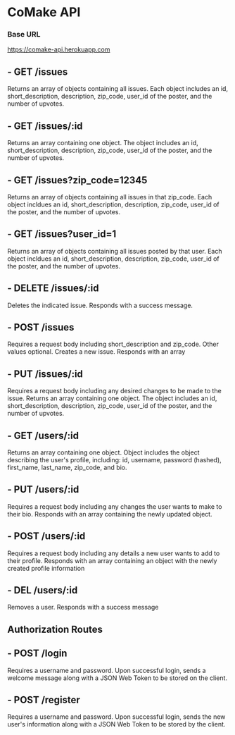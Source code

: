 # CoMake API

### Base URL
https://comake-api.herokuapp.com

## - GET /issues
Returns an array of objects containing all issues. Each object includes an id, short_description, description, zip_code, user_id of the poster, and the number of upvotes.

## - GET /issues/:id
Returns an array containing one object. The object includes an id, short_description, description, zip_code, user_id of the poster, and the number of upvotes.

## - GET /issues?zip_code=12345
Returns an array of objects containing all issues in that zip_code. Each object incldues an id, short_description, description, zip_code, user_id of the poster, and the number of upvotes.

## - GET /issues?user_id=1
Returns an array of objects containing all issues posted by that user. Each object incldues an id, short_description, description, zip_code, user_id of the poster, and the number of upvotes.

## - DELETE /issues/:id
Deletes the indicated issue. Responds with a success message.

## - POST /issues
Requires a request body including short_description and zip_code. Other values optional. Creates a new issue. Responds with an array

## - PUT /issues/:id
Requires a request body including any desired changes to be made to the issue. Returns an array containing one object. The object includes an id, short_description, description, zip_code, user_id of the poster, and the number of upvotes.

## - GET /users/:id
Returns an array containing one object. Object includes the object describing the user's profile, including: id, username, password (hashed), first_name, last_name, zip_code, and bio.

## - PUT /users/:id
Requires a request body including any changes the user wants to make to their bio. Responds with an array containing the newly updated object.

## - POST /users/:id
Requires a request body including any details a new user wants to add to their profile. Responds with an array containing an object with the newly created profile information

## - DEL /users/:id
Removes a user. Responds with a success message

## Authorization Routes

## - POST /login
Requires a username and password. Upon successful login, sends a welcome message along with a JSON Web Token to be stored on the client.

## - POST /register
Requires a username and password. Upon successful login, sends the new user's information along with a JSON Web Token to be stored by the client.
